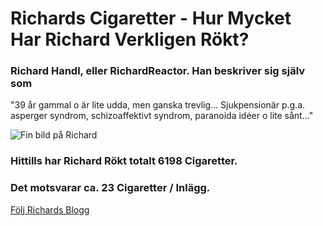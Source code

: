 # Richards Cigaretter - Hur Mycket Har Richard Verkligen Rökt?

### Richard Handl, eller RichardReactor. Han beskriver sig själv som

"39 år gammal o är lite udda, men ganska trevlig... Sjukpensionär p.g.a. asperger syndrom, schizoaffektivt syndrom, paranoida idéer o lite sånt..."

![Fin bild på Richard](https://4.bp.blogspot.com/-g49sgTaJsiI/XS4G8oIV00I/AAAAAAAABvg/U2dWjeyv044YWeC8N75M1NhcYy3Rrme-QCK4BGAYYCw/s80/Richard%2Bidag2.jpg)

### Hittills har Richard Rökt totalt **6198** Cigaretter.
### Det motsvarar ca. **23** Cigaretter / Inlägg.

[Följ Richards Blogg](https://www.richardhandl.com/)

 
